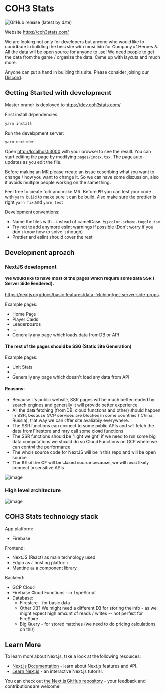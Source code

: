 # COH3 Stats

![GitHub release (latest by date)](https://img.shields.io/github/v/release/cohstats/coh3-stats)

Website https://coh3stats.com/

We are looking not only for developers but anyone who would like to contribute
in building the best site with most info for Company of Heroes 3. All the data will
be open source for anyone to use! We need people to get the data from the game
/ organize the data. Come up with layouts and much more.

Anyone can put a hand in building this site. Please consider joining our [Discord](https://discord.gg/jRrnwqMfkr).

## Getting Started with development

Master branch is deployed to https://dev.coh3stats.com/

First install dependencies:

```bash
yarn install
```

Run the development server:

```bash
yarn next:dev
```

Open [http://localhost:3000](http://localhost:3000) with your browser to see the result.
You can start editing the page by modifying `pages/index.tsx`. The page auto-updates as you edit the file.

Before making an MR please create an issue describing what you want to change / how you want to change it.
So we can have some discussion, also it avoids multiple people working on the same thing.

Feel free to create fork and make MR. Before PR you can test your code with `yarn build` to make sure it can be build.
Also make sure the prettier is right `yarn fix` and `yarn test`

Development conventions:

- Name the files with `-` instead of camelCase. Eg `color-scheme-toggle.tsx`
- Try not to add anymore eslint warnings if possible (Don't worry if you don't know how to solve it though)
- Prettier and eslint should cover the rest

## Development aproach

### NextJS development

#### We would like to have most of the pages which require some data SSR ( Server Side Rendered).

https://nextjs.org/docs/basic-features/data-fetching/get-server-side-props.

Example pages:

- Home Page
- Player Cards
- Leaderboards
- ...
- Generally any page which loads data from DB or API

#### The rest of the pages should be SSG (Static Site Generation).

Example pages:

- Unit Stats
- ...
- Generally any page which doesn't load any data from API

#### Reasons:

- Because it's public website, SSR pages will be much better readed by search engines and generally it will provide
  better experience
- All the data fetching (from DB, cloud functions and other) should happen in SSR, because GCP services are blocked in
  some countries ( China, Russia), that way we can offer site avaliabily everywhere.
- The SSR functions can connect to some public APIs and will fetch the data from Firestore and may call some cloud
  functions
- The SSR functions should be "light weight" if we need to run some big data computations we should do so Cloud
  Functions on GCP where we can control the performance
- The whole source code for NextJS will be in this repo and will be open source
- The BE of the CF will be closed source because, we will most likely connect to sensitive APIs

![image](https://user-images.githubusercontent.com/8086995/217599315-ff660c70-e9d6-4e99-88b9-c4ea21892433.png)

### High level architecture

![image](https://user-images.githubusercontent.com/8086995/217594185-93c7d83a-cb5f-4b93-a26d-bcc32d805d41.png)

## COH3 Stats technology stack

App platform:

- Firebase

Frontend:

- NextJS (React) as main technology used
- Edgio as a hosting platform
- Mantine as a component library

Backend:

- GCP Cloud
- Firebase Cloud Functions - in TypeScript
- Database:
  - Firestore - for basic data
  - Other DB? We might need a different DB for storing the info - as we might expect high amount of reads / writes --
    not perfect for FireStore
  - Big Query - for stored matches (we need to do pricing calculations on this)

## Learn More

To learn more about Next.js, take a look at the following resources:

- [Next.js Documentation](https://nextjs.org/docs) - learn about Next.js features and API.
- [Learn Next.js](https://nextjs.org/learn) - an interactive Next.js tutorial.

You can check out [the Next.js GitHub repository](https://github.com/vercel/next.js/) - your feedback and contributions
are welcome!
